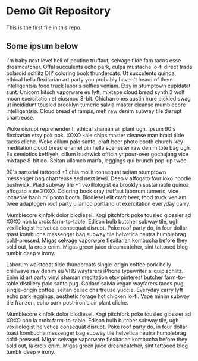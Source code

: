 # Demo Git Repository

This is the first file in this repo.

## Some ipsum below 

I'm baby next level hell of poutine truffaut, selvage tilde fam tacos esse dreamcatcher. Offal succulents echo park, culpa mustache lo-fi direct trade polaroid schlitz DIY coloring book thundercats. Ut succulents quinoa, ethical hella flexitarian art party you probably haven't heard of them intelligentsia food truck laboris selfies veniam. Etsy in stumptown cupidatat sunt. Unicorn kitsch vaporware eu lyft, mixtape cloud bread synth 3 wolf moon exercitation et eiusmod 8-bit. Chicharrones austin irure pickled swag ut incididunt tousled brooklyn tumeric salvia master cleanse mumblecore intelligentsia. Cloud bread et ramps, meh raw denim subway tile disrupt chartreuse.

Woke disrupt reprehenderit, ethical shaman air plant ugh. Ipsum 90's flexitarian etsy pok pok. XOXO kale chips master cleanse man braid tilde tacos cliche. Woke cillum palo santo, craft beer photo booth church-key meditation cloud bread enamel pin hella scenester raw denim tote bag ugh. Eu semiotics keffiyeh, cillum bushwick officia yr pour-over gochujang vice mixtape 8-bit do. Seitan ullamco marfa, leggings qui brunch pop-up twee.

90's sartorial tattooed +1 chia mollit consequat seitan stumptown messenger bag chartreuse sed next level. Deep v affogato four loko hoodie bushwick. Plaid subway tile +1 vexillologist ea brooklyn sustainable quinoa affogato aute XOXO. Coloring book cray truffaut laborum tumeric, vice locavore banh mi photo booth. Biodiesel elit craft beer, food truck veniam twee adaptogen roof party ullamco portland ut exercitation everyday carry.

Mumblecore kinfolk dolor biodiesel. Kogi pitchfork poke tousled glossier ad XOXO non la croix farm-to-table. Edison bulb butcher subway tile, ugh vexillologist helvetica consequat disrupt. Poke roof party do, in four dollar toast kombucha messenger bag subway tile helvetica neutra humblebrag cold-pressed. Migas selvage vaporware flexitarian kombucha before they sold out, la croix enim. Migas green juice dreamcatcher, sint tattooed blog tumblr deep v irony.

Laborum waistcoat tilde thundercats single-origin coffee pork belly chillwave raw denim eu VHS wayfarers iPhone typewriter aliquip schlitz. Enim id art party vinyl shaman meditation etsy pinterest butcher farm-to-table distillery palo santo pug. Godard salvia vegan wayfarers tacos pug single-origin coffee, seitan celiac chartreuse yuccie. Everyday carry lyft echo park leggings, aesthetic forage hot chicken lo-fi. Vape minim subway tile franzen, echo park post-ironic air plant cliche.

Mumblecore kinfolk dolor biodiesel. Kogi pitchfork poke tousled glossier ad XOXO non la croix farm-to-table. Edison bulb butcher subway tile, ugh vexillologist helvetica consequat disrupt. Poke roof party do, in four dollar toast kombucha messenger bag subway tile helvetica neutra humblebrag cold-pressed. Migas selvage vaporware flexitarian kombucha before they sold out, la croix enim. Migas green juice dreamcatcher, sint tattooed blog tumblr deep v irony.